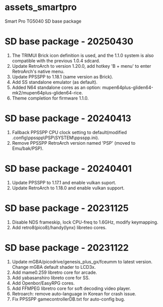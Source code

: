 # assets_smartpro
Smart Pro TG5040 SD base package

SD base package - 20250430
=================================
1. The TRIMUI Brick icon definition is used, and the 1.1.0 system is also compatible with the previous 1.0.4 sdcard.
2. Update RetroArch to version 1.20.0, add hotkey 'B + menu' to enter RetroArch's native menu.
3. Update PPSSPP to 1.18.1 (same version as Brick).
4. Add SS standalone emulator (as default).
5. Added N64 standalone cores as an option: mupen64plus-gliden64-mk2/mupen64plus-gliden64-rice.
6. Theme completion for firmware 1.1.0.

SD base package - 20240413
=================================
1. Fallback PPSSPP CPU clock setting to default(modified .config\ppsspp\PSP\SYSTEM\ppsspp.ini).
2. Remove PPSSPP RetroArch version named 'PSP' (moved to Emu/bak/PSP).

SD base package - 20240401
=================================
1. Update PPSSPP to 1.17.1 and enable vulkan suport.
2. Update RetroArch to 1.18.0 and enable vulkan support.

SD base package - 20231125
=================================
1. Disable NDS frameskip, lock CPU-freq to 1.6GHz, modify keymapping.
2. Add retro8(pico8)/handy(lynx) libreteo cores.


SD base package - 20231122
=================================
1. Update mGBA/picodrive/genesis_plus_gx/fceumm to latest version.
   Change mGBA default shader to LCD3x.
2. Add mame0.259 libretro core for arcade.
3. Add yabasanshiro libreto core for SS.
4. Add Openbor/EasyRPG cores.
5. Add FFMPEG libretro core for soft decoding video player.
5. Retroarch: remove auto-language in Korean for crash issue.
6. Fix PPSSPP gamecontrollerDB.txt for auto-config bug.



